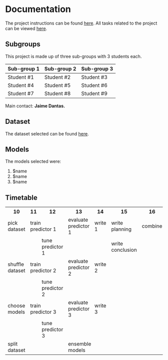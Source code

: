 # Documentation
The project instructions can be found [here](/ProjectInstructions.pdf).
All tasks related to the project can be viewed [here](https://github.com/orgs/EECS-4404/projects/1).


## Subgroups
This project is made up of three sub-groups with 3 students each.

| Sub-group 1  | Sub-group 2  |  Sub-group 3  |
| -------------| -------------|  -------------|
| Student #1   | Student #2   | Student #3    |
| Student #4   | Student #5   | Student #6    |
| Student #7   | Student #8   | Student #9    |

Main contact: **Jaime Dantas.**

## Dataset
The dataset selected can be found [here](https://github.com/EECS-4404/dataset).

## Models 
The models selected were:
1. $name
2. $name
3. $name

## Timetable
<table>
  <tr>
    <th>10</th>
    <th>11</th>
    <th>12</th>
    <th>13</th>
    <th>14</th>
    <th>15</th>
    <th>16</th>
    <th>17</th>
    <th>18</th>
    <th>19</th>
    <th>20</th>
  </tr>
  <tr>
    <td colspan="1">pick dataset</td>
    <td colspan="2">train predictor 1</td>
    <td colspan="1">evaluate predictor 1</td>
    <td colspan="1">write 1</td>
    <td colspan="1">write planning</td>
    <td colspan="1">combine</td>
    <td colspan="2">review</td>
    <td colspan="2">submmit</td>
  </tr>
  <tr>
    <td colspan="2"></td>
    <td colspan="1">tune predictor 1</td>
    <td colspan="2"></td>
    <td colspan="1">write conclusion</td>
  </tr>
  <tr>
    <td colspan="1">shuffle dataset</td>
    <td colspan="2">train predictor 2</td>
    <td colspan="1">evaluate predictor 2</td>
    <td colspan="1">write 2</td>
  </tr>
  <tr>
    <td colspan="2"></td>
    <td colspan="1">tune predictor 2</td>
  </tr>
  <tr>
    <td colspan="1">choose models</td>
    <td colspan="2">train predictor 3</td>
    <td colspan="1">evaluate predictor 3</td>
    <td colspan="1">write 3</td>
  </tr>
  <tr>
    <td colspan="2"></td>
    <td colspan="1">tune predictor 3</td>
  </tr>
  <tr>
    <td colspan="1">split dataset</td>
    <td colspan="2"></td>
    <td colspan="2">ensemble models</td>
  </tr>
</table>
